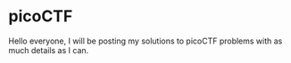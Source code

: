 # picoCTF

Hello everyone, I will be posting my solutions to picoCTF problems with as much details as I can.
